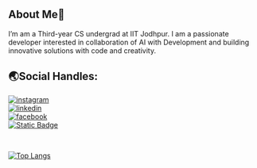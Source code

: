 
## About Me🙂
  I’m am a Third-year CS undergrad at IIT Jodhpur. I am a passionate developer interested in collaboration of AI with Development and building innovative solutions with code and creativity.
  
## 🌏Social Handles:
<a href="https://www.instagram.com/rishi_kaneria/" >
 <img alt="instagram" src="https://img.shields.io/badge/Instagram-E4405F?logo=instagram&logoColor=white&link=https%3A%2F%2Fwww.instagram.com%2Frishi_kaneria%2F" class="inst" />
</a><br>
<a href="https://www.linkedin.com/in/rishi-kaneria-981b33280/">
 <img alt="linkedin" src="https://img.shields.io/badge/LinkedIn-0A66C2?style=plastic&logo=linkedin&logoColor=white&link=https%3A%2F%2Fwww.linkedin.com%2Fin%2Frishi-kaneria-981b33280" />
</a><br>
<a href="https://www.facebook.com/profile.php?id=100093983456054" >
 <img alt="facebook" src="https://img.shields.io/badge/Facebook-0866FF?style=plastic&logo=facebook&logoColor=white&link=https%3A%2F%2Fwww.facebook.com%2Fprofile.php%3Fid%3D100093983456054" />
</a><br>
<a href="https://mail.google.com" >
<img alt="Static Badge" src="https://img.shields.io/badge/rishipatel1112005@gmail.com-red?logo=gmail&labelColor=black&color=%23EA4335">

</a><br>

<!---## 🛠️Tools and Technologies🔧:

<p>
  <a href="https://getbootstrap.com/" >
    <img src="https://user-images.githubusercontent.com/25181517/183898054-b3d693d4-dafb-4808-a509-bab54cf5de34.png" height="5px" />
  </a>
  <a href="https://tailwindcss.com/" >
    <img src="https://user-images.githubusercontent.com/25181517/202896760-337261ed-ee92-4979-84c4-d4b829c7355d.png" height="5px" />
  </a>
  <a href="https://react.dev/" >
    <img src="https://user-images.githubusercontent.com/25181517/183897015-94a058a6-b86e-4e42-a37f-bf92061753e5.png" height="5px" />
  </a>
  <a href="https://vite.dev/" >
    <img src="https://github-production-user-asset-6210df.s3.amazonaws.com/62091613/261395532-b40892ef-efb8-4b0e-a6b5-d1cfc2f3fc35.png" height="5px" />
  </a>
  <a href="https://reactnative.dev/" >
    <img src="./download.png" width="6.5px" height="5px" />
  </a>
  <a href="https://nodejs.org/en" >
    <img src="https://user-images.githubusercontent.com/25181517/183568594-85e280a7-0d7e-4d1a-9028-c8c2209e073c.png" height="50px" />
  </a>
  <a href="https://firebase.google.com/" >
    <img src="https://user-images.githubusercontent.com/25181517/189716855-2c69ca7a-5149-4647-936d-780610911353.png" height="50px" />
  </a>
  <a href="https://www.postgresql.org/" >
    <img src="https://skillicons.dev/icons?i=postgresql&perline=9" height="50px" />
  </a>
  <br>
  <a href="https://developer.mozilla.org/en-US/docs/Web/HTML" >
    <img src="https://user-images.githubusercontent.com/25181517/192158954-f88b5814-d510-4564-b285-dff7d6400dad.png" height="50px" />
  </a>
  <a href="https://developer.mozilla.org/en-US/docs/Web/CSS" >
    <img src="https://user-images.githubusercontent.com/25181517/183898674-75a4a1b1-f960-4ea9-abcb-637170a00a75.png" height="50px" />
  </a>
  <a href="https://developer.mozilla.org/en-US/docs/Web/JavaScript" >
    <img src="https://user-images.githubusercontent.com/25181517/117447155-6a868a00-af3d-11eb-9cfe-245df15c9f3f.png" height="50px" />
  </a>
  <a href="https://en.cppreference.com/w/c/language" >
    <img src="https://user-images.githubusercontent.com/25181517/192106070-46255bcf-65e6-4c6b-a296-bf8d0d8fb2a7.png" height="50px" />
  </a>
  <a href="https://en.cppreference.com/w/cpp/language" >
    <img src="https://user-images.githubusercontent.com/25181517/192106073-90fffafe-3562-4ff9-a37e-c77a2da0ff58.png" height="50px" />
  </a>
  <a href="https://www.python.org/" >
    <img src="https://user-images.githubusercontent.com/25181517/183423507-c056a6f9-1ba8-4312-a350-19bcbc5a8697.png" height="50px" />
  </a>
  <br>
  <a href="https://developer.android.com/studio" >
    <img src="https://skillicons.dev/icons?i=androidstudio&perline=9" height="50px" />
  </a>
  <a href="https://www.docker.com/" >
    <img src="https://user-images.githubusercontent.com/25181517/117207330-263ba280-adf4-11eb-9b97-0ac5b40bc3be.png" height="50px" />
  </a>
  <a href="https://www.postman.com/product/what-is-postman/" >
    <img src="https://skillicons.dev/icons?i=postman&perline=9" height="50px" />
  </a>
  <a href="https://www.vim.org/" >
    <img src="https://user-images.githubusercontent.com/25181517/192108889-232b3431-a585-4b36-a62d-9078bd3641d9.png" height="50px" />
  </a>
  <a href="https://code.visualstudio.com/" >
    <img src="https://user-images.githubusercontent.com/25181517/192108891-d86b6220-e232-423a-bf5f-90903e6887c3.png" height="50px" />
  </a>
  <a href="https://github.com/" >
    <img src="https://user-images.githubusercontent.com/25181517/192108374-8da61ba1-99ec-41d7-80b8-fb2f7c0a4948.png" height="50px" />
  </a>
      
</p>
--->
[![Top Langs](https://github-readme-stats.vercel.app/api/top-langs/?username=Rk1805&hide_progress=true)](https://github.com/Rk1805/github-readme-stats)

<!--![Rishi's GitHub stats](https://github-readme-stats.vercel.app/api?username=Rk1805&show_icons=true&theme=radical)-->

<!--[![trophy](https://github-profile-trophy.vercel.app/?username=Rk1805)](https://github.com/Rk1805/github-profile-trophy)-->

<!--![](https://komarev.com/ghpvc/?username=Rk1805&color=green)-->


<!---
Rk1805/Rk1805 is a ✨ special ✨ repository because its `README.md` (this file) appears on your GitHub profile.
You can click the Preview link to take a look at your changes.
--->
